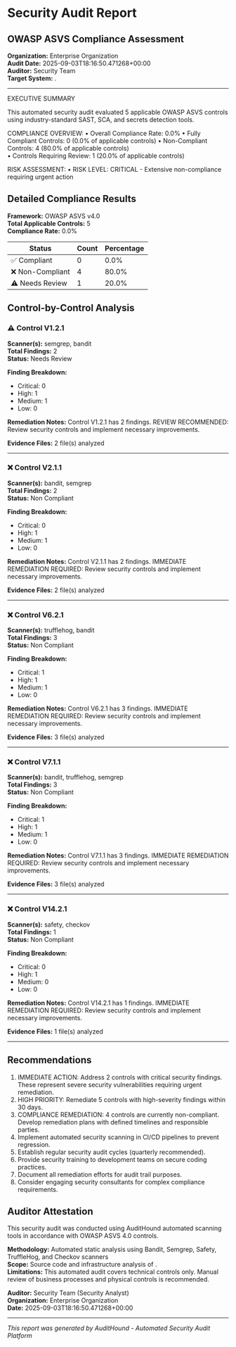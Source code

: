 # Security Audit Report
## OWASP ASVS Compliance Assessment

**Organization:** Enterprise Organization  
**Audit Date:** 2025-09-03T18:16:50.471268+00:00  
**Auditor:** Security Team  
**Target System:** .

---

EXECUTIVE SUMMARY

This automated security audit evaluated 5 applicable OWASP ASVS controls using industry-standard SAST, SCA, and secrets detection tools.

COMPLIANCE OVERVIEW:
• Overall Compliance Rate: 0.0%
• Fully Compliant Controls: 0 (0.0% of applicable controls)
• Non-Compliant Controls: 4 (80.0% of applicable controls)  
• Controls Requiring Review: 1 (20.0% of applicable controls)

RISK ASSESSMENT:
• RISK LEVEL: CRITICAL - Extensive non-compliance requiring urgent action

## Detailed Compliance Results

**Framework:** OWASP ASVS v4.0  
**Total Applicable Controls:** 5  
**Compliance Rate:** 0.0%

| Status | Count | Percentage |
|--------|-------|------------|
| ✅ Compliant | 0 | 0.0% |
| ❌ Non-Compliant | 4 | 80.0% |
| ⚠️ Needs Review | 1 | 20.0% |

## Control-by-Control Analysis

### ⚠️ Control V1.2.1

**Scanner(s):** semgrep, bandit  
**Total Findings:** 2  
**Status:** Needs Review

**Finding Breakdown:**
- Critical: 0
- High: 1  
- Medium: 1
- Low: 0

**Remediation Notes:**
Control V1.2.1 has 2 findings. REVIEW RECOMMENDED: Review security controls and implement necessary improvements.

**Evidence Files:** 2 file(s) analyzed

---

### ❌ Control V2.1.1

**Scanner(s):** bandit, semgrep  
**Total Findings:** 2  
**Status:** Non Compliant

**Finding Breakdown:**
- Critical: 0
- High: 1  
- Medium: 1
- Low: 0

**Remediation Notes:**
Control V2.1.1 has 2 findings. IMMEDIATE REMEDIATION REQUIRED: Review security controls and implement necessary improvements.

**Evidence Files:** 2 file(s) analyzed

---

### ❌ Control V6.2.1

**Scanner(s):** trufflehog, bandit  
**Total Findings:** 3  
**Status:** Non Compliant

**Finding Breakdown:**
- Critical: 1
- High: 1  
- Medium: 1
- Low: 0

**Remediation Notes:**
Control V6.2.1 has 3 findings. IMMEDIATE REMEDIATION REQUIRED: Review security controls and implement necessary improvements.

**Evidence Files:** 3 file(s) analyzed

---

### ❌ Control V7.1.1

**Scanner(s):** bandit, trufflehog, semgrep  
**Total Findings:** 3  
**Status:** Non Compliant

**Finding Breakdown:**
- Critical: 1
- High: 1  
- Medium: 1
- Low: 0

**Remediation Notes:**
Control V7.1.1 has 3 findings. IMMEDIATE REMEDIATION REQUIRED: Review security controls and implement necessary improvements.

**Evidence Files:** 3 file(s) analyzed

---

### ❌ Control V14.2.1

**Scanner(s):** safety, checkov  
**Total Findings:** 1  
**Status:** Non Compliant

**Finding Breakdown:**
- Critical: 0
- High: 1  
- Medium: 0
- Low: 0

**Remediation Notes:**
Control V14.2.1 has 1 findings. IMMEDIATE REMEDIATION REQUIRED: Review security controls and implement necessary improvements.

**Evidence Files:** 1 file(s) analyzed

---

## Recommendations

1. IMMEDIATE ACTION: Address 2 controls with critical security findings. These represent severe security vulnerabilities requiring urgent remediation.
2. HIGH PRIORITY: Remediate 5 controls with high-severity findings within 30 days.
3. COMPLIANCE REMEDIATION: 4 controls are currently non-compliant. Develop remediation plans with defined timelines and responsible parties.
4. Implement automated security scanning in CI/CD pipelines to prevent regression.
5. Establish regular security audit cycles (quarterly recommended).
6. Provide security training to development teams on secure coding practices.
7. Document all remediation efforts for audit trail purposes.
8. Consider engaging security consultants for complex compliance requirements.


## Auditor Attestation

This security audit was conducted using AuditHound automated scanning tools in accordance with OWASP ASVS 4.0 controls.

**Methodology:** Automated static analysis using Bandit, Semgrep, Safety, TruffleHog, and Checkov scanners  
**Scope:** Source code and infrastructure analysis of .  
**Limitations:** This automated audit covers technical controls only. Manual review of business processes and physical controls is recommended.

**Auditor:** Security Team (Security Analyst)  
**Organization:** Enterprise Organization  
**Date:** 2025-09-03T18:16:50.471268+00:00

---

*This report was generated by AuditHound - Automated Security Audit Platform*
